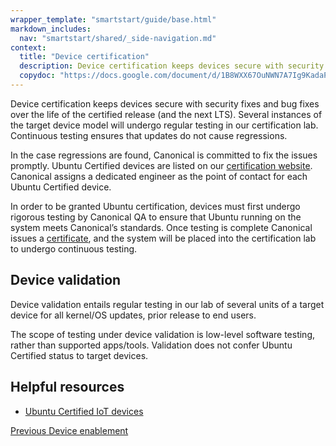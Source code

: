 ```yaml
---
wrapper_template: "smartstart/guide/base.html"
markdown_includes:
  nav: "smartstart/shared/_side-navigation.md"
context:
  title: "Device certification"
  description: Device certification keeps devices secure with security fixes and bug fixes over the life of the certified release (and the next LTS).
  copydoc: "https://docs.google.com/document/d/1B8WXX67OuNWN7A7Ig9KadaPLv2fylsdTkxFzEdEXNuw/edit"
---
```


Device certification keeps devices secure with security fixes and bug fixes over the life of the certified release (and the next LTS). Several instances of the target device model will undergo regular testing in our certification lab. Continuous testing ensures that updates do not cause regressions.

In the case regressions are found, Canonical is committed to fix the issues promptly. Ubuntu Certified devices are listed on our [certification website](http://certification.ubuntu.com/iot). Canonical assigns a dedicated engineer as the point of contact for each Ubuntu Certified device.

In order to be granted Ubuntu certification, devices must first undergo rigorous testing by Canonical QA to ensure that Ubuntu running on the system meets Canonical’s standards. Once testing is complete Canonical issues a [certificate](http://certification.ubuntu.com), and the system will be placed into the certification lab to undergo continuous testing.

## Device validation

Device validation entails regular testing in our lab of several units of a target device for all kernel/OS updates, prior release to end users.

The scope of testing under device validation is low-level software testing, rather than supported apps/tools. Validation does not confer Ubuntu Certified status to target devices.

## Helpful resources

- [Ubuntu Certified IoT devices](http://certification.ubuntu.com/iot)

<footer class="p-article-pagination">
  <a class="p-article-pagination__link--previous" href="/smartstart/guide/device-enablement">
    <span class="p-article-pagination__label">Previous</span>
    <span class="p-article-pagination__title">Device enablement</span>
  </a>
</footer>
